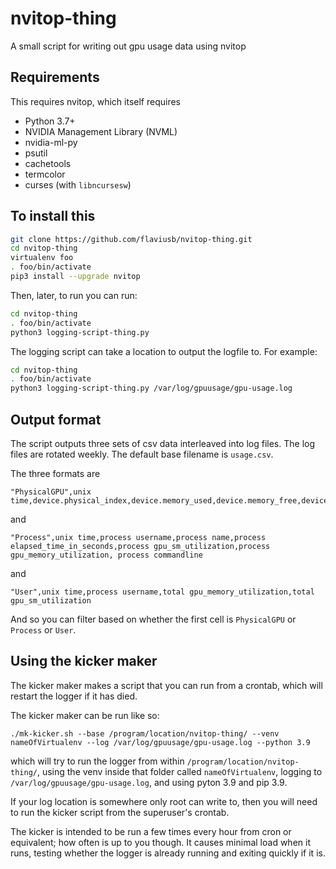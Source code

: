 # nvitop-thing
A small script for writing out gpu usage data using nvitop

## Requirements

This requires nvitop, which itself requires
- Python 3.7+
- NVIDIA Management Library (NVML)
- nvidia-ml-py
- psutil
- cachetools
- termcolor
- curses (with `libncursesw`)

## To install this

```bash
git clone https://github.com/flaviusb/nvitop-thing.git
cd nvitop-thing
virtualenv foo
. foo/bin/activate
pip3 install --upgrade nvitop
```

Then, later, to run you can run:

```bash
cd nvitop-thing
. foo/bin/activate
python3 logging-script-thing.py
```

The logging script can take a location to output the logfile to. For example:

```bash
cd nvitop-thing
. foo/bin/activate
python3 logging-script-thing.py /var/log/gpuusage/gpu-usage.log
```

## Output format

The script outputs three sets of csv data interleaved into log files. The log files are rotated weekly. The default base filename is `usage.csv`.

The three formats are

```csv
"PhysicalGPU",unix time,device.physical_index,device.memory_used,device.memory_free,device.memory_total,\"device.performance_state\",device.power_usage,device.gpu_utilization
```

and

```csv
"Process",unix time,process username,process name,process elapsed_time_in_seconds,process gpu_sm_utilization,process gpu_memory_utilization, process commandline
```

and

```csv
"User",unix time,process username,total gpu_memory_utilization,total gpu_sm_utilization
```

And so you can filter based on whether the first cell is `PhysicalGPU` or `Process` or `User`.

## Using the kicker maker

The kicker maker makes a script that you can run from a crontab, which will restart the logger if it has died.

The kicker maker can be run like so:

```shell
./mk-kicker.sh --base /program/location/nvitop-thing/ --venv nameOfVirtualenv --log /var/log/gpuusage/gpu-usage.log --python 3.9
```

which will try to run the logger from within `/program/location/nvitop-thing/`, using the venv inside that folder called `nameOfVirtualenv`, logging to `/var/log/gpuusage/gpu-usage.log`, and using pyton 3.9 and pip 3.9.

If your log location is somewhere only root can write to, then you will need to run the kicker script from the superuser's crontab.

The kicker is intended to be run a few times every hour from cron or equivalent; how often is up to you though. It causes minimal load when it runs, testing whether the logger is already running and exiting quickly if it is.
